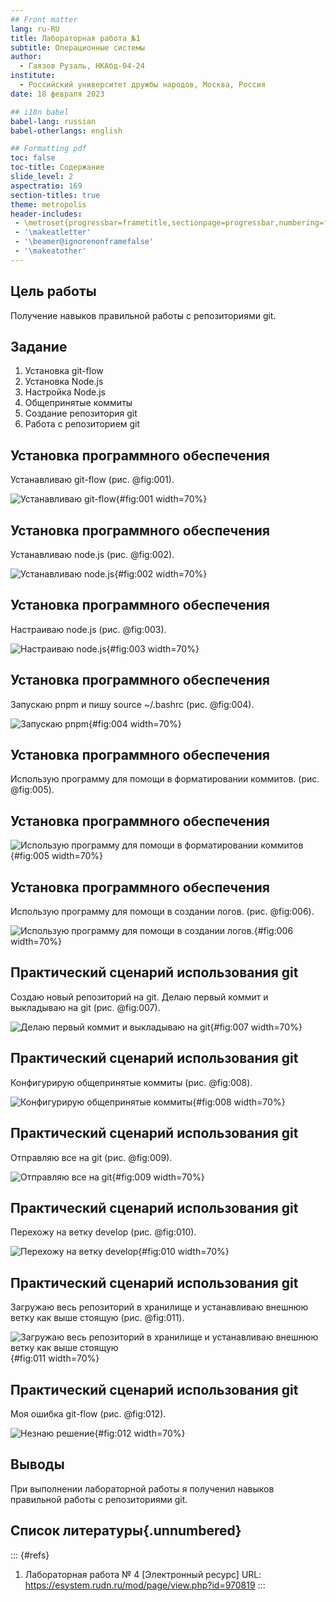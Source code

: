 ```yaml
---
## Front matter
lang: ru-RU
title: Лабораторная работа №1
subtitle: Операционные системы
author:
  - Гаязов Рузаль, НКАбд-04-24
institute:
  - Российский университет дружбы народов, Москва, Россия
date: 18 февраля 2023

## i18n babel
babel-lang: russian
babel-otherlangs: english

## Formatting pdf
toc: false
toc-title: Содержание
slide_level: 2
aspectratio: 169
section-titles: true
theme: metropolis
header-includes:
 - \metroset{progressbar=frametitle,sectionpage=progressbar,numbering=fraction}
 - '\makeatletter'
 - '\beamer@ignorenonframefalse'
 - '\makeatother'
---
```


## Цель работы

Получение навыков правильной работы с репозиториями git.

## Задание


1. Установка git-flow
2. Установка Node.js
3. Настройка Node.js
4. Общепринятые коммиты
5. Создание репозитория git
6. Работа с репозиторием git


## Установка программного обеспечения

Устанавливаю git-flow (рис. @fig:001).

![Устанавливаю git-flow](image/1.png){#fig:001 width=70%}

## Установка программного обеспечения

Устанавливаю node.js (рис. @fig:002).

![Устанавливаю node.js](image/2.png){#fig:002 width=70%}

## Установка программного обеспечения

Настраиваю node.js (рис. @fig:003).

![Настраиваю node.js](image/4.png){#fig:003 width=70%}

## Установка программного обеспечения

Запускаю pnpm и пишу source ~/.bashrc (рис. @fig:004).

![Запускаю pnpm](image/5.png){#fig:004 width=70%}

## Установка программного обеспечения

Использую программу для помощи в форматировании коммитов. (рис. @fig:005).

## Установка программного обеспечения

![Использую программу для помощи в форматировании коммитов](image/6.png){#fig:005 width=70%}

## Установка программного обеспечения

Использую программу для помощи в создании логов. (рис. @fig:006).

![Использую программу для помощи в создании логов.](image/7.png){#fig:006 width=70%}

## Практический сценарий использования git

Создаю новый репозиторий на git.
Делаю первый коммит и выкладываю на git (рис. @fig:007).

![Делаю первый коммит и выкладываю на git ](image/11.png){#fig:007 width=70%}

## Практический сценарий использования git

Конфигурирую общепринятые коммиты (рис. @fig:008).

![Конфигурирую общепринятые коммиты](image/12.png){#fig:008 width=70%}

## Практический сценарий использования git

Отправляю все на git (рис. @fig:009).

![Отправляю все на git](image/14.png){#fig:009 width=70%}

## Практический сценарий использования git

Перехожу на ветку develop (рис. @fig:010).

![Перехожу на ветку develop](image/15.png){#fig:010 width=70%}

## Практический сценарий использования git

Загружаю весь репозиторий в хранилище и устанавливаю внешнюю ветку как выше стоящую (рис. @fig:011).

![Загружаю весь репозиторий в хранилище и устанавливаю внешнюю ветку как выше стоящую](image/17.png){#fig:011 width=70%}

## Практический сценарий использования git

Моя ошибка git-flow (рис. @fig:012).

![Незнаю решение](image/18.png){#fig:012 width=70%}

## Выводы

При выполнении лабораторной работы я полученил навыков правильной работы с репозиториями git.


## Список литературы{.unnumbered}

::: {#refs}
1. Лабораторная работа № 4 [Электронный ресурс] URL: https://esystem.rudn.ru/mod/page/view.php?id=970819
:::